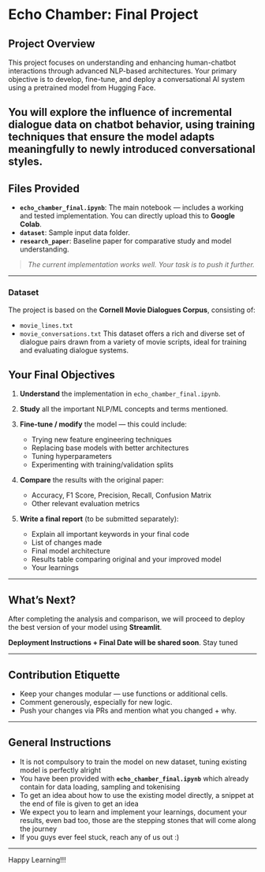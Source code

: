 ﻿# Echo Chamber: Final Project

## Project Overview

This project focuses on understanding and enhancing human-chatbot interactions through advanced NLP-based architectures. Your primary objective is to develop, fine-tune, and deploy a conversational AI system using a pretrained model from Hugging Face.

You will explore the influence of incremental dialogue data on chatbot behavior, using training techniques that ensure the model adapts meaningfully to newly introduced conversational styles.
---

## Files Provided

* **`echo_chamber_final.ipynb`**: The main notebook — includes a working and tested implementation. You can directly upload this to **Google Colab**.
* **`dataset`**: Sample input data folder.
* **`research_paper`**: Baseline paper for comparative study and model understanding.

>  *The current implementation works well. Your task is to push it further.*

---

### Dataset

The project is based on the **Cornell Movie Dialogues Corpus**, consisting of:
- `movie_lines.txt`
- `movie_conversations.txt`
This dataset offers a rich and diverse set of dialogue pairs drawn from a variety of movie scripts, ideal for training and evaluating dialogue systems.


##  Your Final Objectives

1. **Understand** the implementation in `echo_chamber_final.ipynb`.
2. **Study** all the important NLP/ML concepts and terms mentioned.
3. **Fine-tune / modify** the model — this could include:

   * Trying new feature engineering techniques
   * Replacing base models with better architectures
   * Tuning hyperparameters
   * Experimenting with training/validation splits
4. **Compare** the results with the original paper:

   * Accuracy, F1 Score, Precision, Recall, Confusion Matrix
   * Other relevant evaluation metrics
5. **Write a final report** (to be submitted separately):

   * Explain all important keywords in your final code
   * List of changes made
   * Final model architecture
   * Results table comparing original and your improved model
   * Your learnings

---


## What’s Next?

 After completing the analysis and comparison, we will proceed to deploy the best version of your model using **Streamlit**.

 **Deployment Instructions + Final Date will be shared soon**. Stay tuned

---

##  Contribution Etiquette

* Keep your changes modular — use functions or additional cells.
* Comment generously, especially for new logic.
* Push your changes via PRs and mention what you changed + why.

---
## General Instructions
* It is not compulsory to train the model on new dataset, tuning existing model is perfectly alright
* You have been provided with **`echo_chamber_final.ipynb`** which already contain for data loading, sampling and tokenising
* To get an idea about how to use the existing model directly, a snippet at the end of file is given to get an idea
* We expect you to learn and implement your learnings, document your results, even bad too, those are the stepping stones that will come along the journey
* If you guys ever feel stuck, reach any of us out :)

---
Happy Learning!!!
